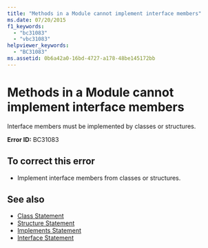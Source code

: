 ```yaml
---
title: "Methods in a Module cannot implement interface members"
ms.date: 07/20/2015
f1_keywords: 
  - "bc31083"
  - "vbc31083"
helpviewer_keywords: 
  - "BC31083"
ms.assetid: 0b6a42a0-16bd-4727-a178-48be145172bb
---
```

# Methods in a Module cannot implement interface members
Interface members must be implemented by classes or structures.  
  
 **Error ID:** BC31083  
  
## To correct this error  
  
-   Implement interface members from classes or structures.  
  
## See also
- [Class Statement](../../visual-basic/language-reference/statements/class-statement.md)
- [Structure Statement](../../visual-basic/language-reference/statements/structure-statement.md)
- [Implements Statement](../../visual-basic/language-reference/statements/implements-statement.md)
- [Interface Statement](../../visual-basic/language-reference/statements/interface-statement.md)
